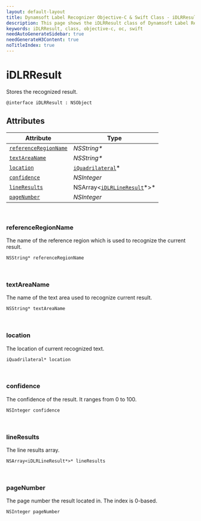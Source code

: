 ```yaml
---
layout: default-layout
title: Dynamsoft Label Recognizer Objective-C & Swift Class - iDLRResult
description: This page shows the iDLRResult class of Dynamsoft Label Recognizer for iOS SDK.
keywords: iDLRResult, class, objective-c, oc, swift
needAutoGenerateSidebar: true
needGenerateH3Content: true
noTitleIndex: true
---
```



# iDLRResult
Stores the recognized result.

```objc
@interface iDLRResult : NSObject 
```
  

## Attributes
  
| Attribute | Type |
|---------- | ---- |
| [`referenceRegionName`](#referenceregionname) | *NSString\** |
| [`textAreaName`](#textareaname) | *NSString\** |
| [`location`](#location) | [`iQuadrilateral`](quadrilateral.md)\* |
| [`confidence`](#confidence) | *NSInteger* |
| [`lineResults`](#lineresults) | NSArray<[`iDLRLineResult`](dlr-line-result.md)\*>\* |
| [`pageNumber`](#pagenumber) | *NSInteger* |

&nbsp;

### referenceRegionName

The name of the reference region which is used to recognize the current result.

```objc
NSString* referenceRegionName
```

&nbsp;

### textAreaName

The name of the text area used to recognize current result.

```objc
NSString* textAreaName
```

&nbsp;

### location

The location of current recognized text.

```objc
iQuadrilateral* location
```

&nbsp;

### confidence

The confidence of the result. It ranges from 0 to 100.

```objc
NSInteger confidence
```

&nbsp;

### lineResults

The line results array.

```objc
NSArray<iDLRLineResult*>* lineResults
```

&nbsp;

### pageNumber

The page number the result located in. The index is 0-based.

```objc
NSInteger pageNumber
```

